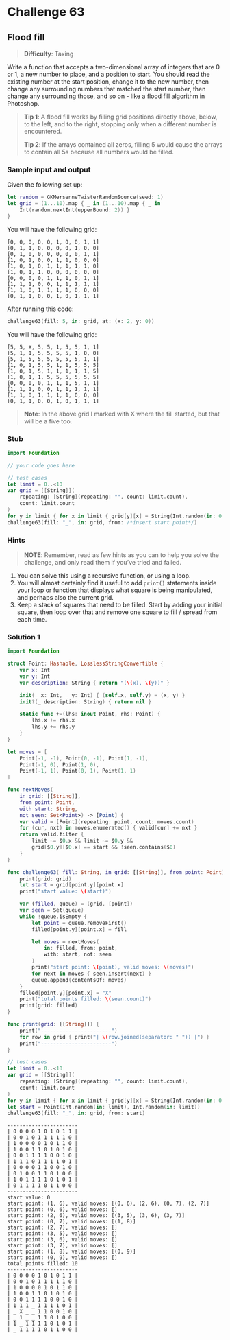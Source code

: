 # Challenge 63

## Flood fill

> **Difficulty**: Taxing

Write a function that accepts a two-dimensional array of integers that are 0 or 1, a new number to place, and a position to start. You should read the existing number at the start position, change it to the new number, then change any surrounding numbers that matched the start number, then change any surrounding those, and so on - like a flood fill algorithm in Photoshop.

> **Tip 1**: A flood fill works by filling grid positions directly above, below, to the left, and to the right, stopping only when a different number is encountered.
>
> **Tip 2**: If the arrays contained all zeros, filling 5 would cause the arrays to contain all 5s because all numbers would be filled.

### Sample input and output

Given the following set up:

``` swift
let random = GKMersenneTwisterRandomSource(seed: 1)
let grid = (1...10).map { _ in (1...10).map { _ in
    Int(random.nextInt(upperBound: 2)) } 
}
```

You will have the following grid:

``` text
[0, 0, 0, 0, 0, 1, 0, 0, 1, 1]
[0, 1, 1, 0, 0, 0, 0, 1, 0, 0]
[0, 1, 0, 0, 0, 0, 0, 0, 1, 1]
[1, 0, 1, 0, 0, 1, 1, 0, 0, 0]
[1, 0, 1, 0, 1, 1, 1, 1, 1, 0]
[1, 0, 1, 1, 0, 0, 0, 0, 0, 0]
[0, 0, 0, 0, 1, 1, 1, 0, 1, 1]
[1, 1, 1, 0, 0, 1, 1, 1, 1, 1]
[1, 1, 0, 1, 1, 1, 1, 0, 0, 0]
[0, 1, 1, 0, 0, 1, 0, 1, 1, 1]
```

After running this code:

``` swift
challenge63(fill: 5, in: grid, at: (x: 2, y: 0))
```

You will have the following grid:

``` text
[5, 5, X, 5, 5, 1, 5, 5, 1, 1]
[5, 1, 1, 5, 5, 5, 5, 1, 0, 0]
[5, 1, 5, 5, 5, 5, 5, 5, 1, 1]
[1, 0, 1, 5, 5, 1, 1, 5, 5, 5]
[1, 0, 1, 5, 1, 1, 1, 1, 1, 5]
[1, 0, 1, 1, 5, 5, 5, 5, 5, 5]
[0, 0, 0, 0, 1, 1, 1, 5, 1, 1]
[1, 1, 1, 0, 0, 1, 1, 1, 1, 1]
[1, 1, 0, 1, 1, 1, 1, 0, 0, 0]
[0, 1, 1, 0, 0, 1, 0, 1, 1, 1]
```

> **Note**: In the above grid I marked with X where the fill started, but that will be a five too.

### Stub

``` swift
import Foundation

// your code goes here

// test cases
let limit = 0..<10
var grid = [[String]](
    repeating: [String](repeating: "", count: limit.count),
    count: limit.count
)
for y in limit { for x in limit { grid[y][x] = String(Int.random(in: 0...1)) } }
challenge63(fill: "_", in: grid, from: /*insert start point*/)
```

### Hints

> **NOTE**: Remember, read as few hints as you can to help you solve the challenge, and only read them if you’ve tried and failed.

1. You can solve this using a recursive function, or using a loop.
2. You will almost certainly find it useful to add `print()` statements inside your loop or function that displays what square is being manipulated, and perhaps also the current grid.
3. Keep a stack of squares that need to be filled. Start by adding your initial square, then loop over that and remove one square to fill / spread from each time.

### Solution 1

``` swift
import Foundation

struct Point: Hashable, LosslessStringConvertible {
    var x: Int
    var y: Int
    var description: String { return "(\(x), \(y))" }

    init(_ x: Int, _ y: Int) { (self.x, self.y) = (x, y) }
    init?(_ description: String) { return nil }

    static func +=(lhs: inout Point, rhs: Point) {
        lhs.x += rhs.x
        lhs.y += rhs.y
    }
}

let moves = [
    Point(-1, -1), Point(0, -1), Point(1, -1),
    Point(-1, 0), Point(1, 0),
    Point(-1, 1), Point(0, 1), Point(1, 1)
]

func nextMoves(
    in grid: [[String]], 
    from point: Point, 
    with start: String,
    not seen: Set<Point>) -> [Point] {
    var valid = [Point](repeating: point, count: moves.count)
    for (cur, nxt) in moves.enumerated() { valid[cur] += nxt }
    return valid.filter {
        limit ~= $0.x && limit ~= $0.y &&
        grid[$0.y][$0.x] == start && !seen.contains($0)
    }
}

func challenge63( fill: String, in grid: [[String]], from point: Point) {
    print(grid: grid)
    let start = grid[point.y][point.x]
    print("start value: \(start)")

    var (filled, queue) = (grid, [point])
    var seen = Set(queue)
    while !queue.isEmpty {
        let point = queue.removeFirst()
        filled[point.y][point.x] = fill

        let moves = nextMoves(
            in: filled, from: point, 
            with: start, not: seen
        )
        print("start point: \(point), valid moves: \(moves)")
        for next in moves { seen.insert(next) }
        queue.append(contentsOf: moves)
    }
    filled[point.y][point.x] = "X"
    print("total points filled: \(seen.count)")
    print(grid: filled)
}

func print(grid: [[String]]) {
    print("-----------------------")
    for row in grid { print("| \(row.joined(separator: " ")) |") }
    print("-----------------------")
}

// test cases
let limit = 0..<10
var grid = [[String]](
    repeating: [String](repeating: "", count: limit.count),
    count: limit.count
)
for y in limit { for x in limit { grid[y][x] = String(Int.random(in: 0...1)) } }
let start = Point(Int.random(in: limit), Int.random(in: limit))
challenge63(fill: "_", in: grid, from: start)
```

``` terminal
-----------------------
| 0 0 0 0 1 0 1 0 1 1 |
| 0 0 1 0 1 1 1 1 1 0 |
| 1 0 0 0 0 1 0 1 1 0 |
| 1 0 0 1 1 0 1 0 1 0 |
| 0 0 1 1 1 1 0 0 1 0 |
| 1 1 1 0 1 1 1 1 0 1 |
| 0 0 0 0 1 1 0 0 1 0 |
| 0 1 0 0 1 1 0 1 0 0 |
| 1 0 1 1 1 1 0 1 0 1 |
| 0 1 1 1 1 0 1 1 0 0 |
-----------------------
start value: 0
start point: (1, 6), valid moves: [(0, 6), (2, 6), (0, 7), (2, 7)]
start point: (0, 6), valid moves: []
start point: (2, 6), valid moves: [(3, 5), (3, 6), (3, 7)]
start point: (0, 7), valid moves: [(1, 8)]
start point: (2, 7), valid moves: []
start point: (3, 5), valid moves: []
start point: (3, 6), valid moves: []
start point: (3, 7), valid moves: []
start point: (1, 8), valid moves: [(0, 9)]
start point: (0, 9), valid moves: []
total points filled: 10
-----------------------
| 0 0 0 0 1 0 1 0 1 1 |
| 0 0 1 0 1 1 1 1 1 0 |
| 1 0 0 0 0 1 0 1 1 0 |
| 1 0 0 1 1 0 1 0 1 0 |
| 0 0 1 1 1 1 0 0 1 0 |
| 1 1 1 _ 1 1 1 1 0 1 |
| _ X _ _ 1 1 0 0 1 0 |
| _ 1 _ _ 1 1 0 1 0 0 |
| 1 _ 1 1 1 1 0 1 0 1 |
| _ 1 1 1 1 0 1 1 0 0 |
```
